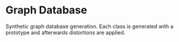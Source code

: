 # Graph Database

Synthetic graph database generation. Each class is generated with a prototype and afterwards distortions are applied.
